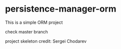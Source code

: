 # persistence-manager-orm
This is a simple ORM project

check master branch

project skeleton credit: Sergei Chodarev
